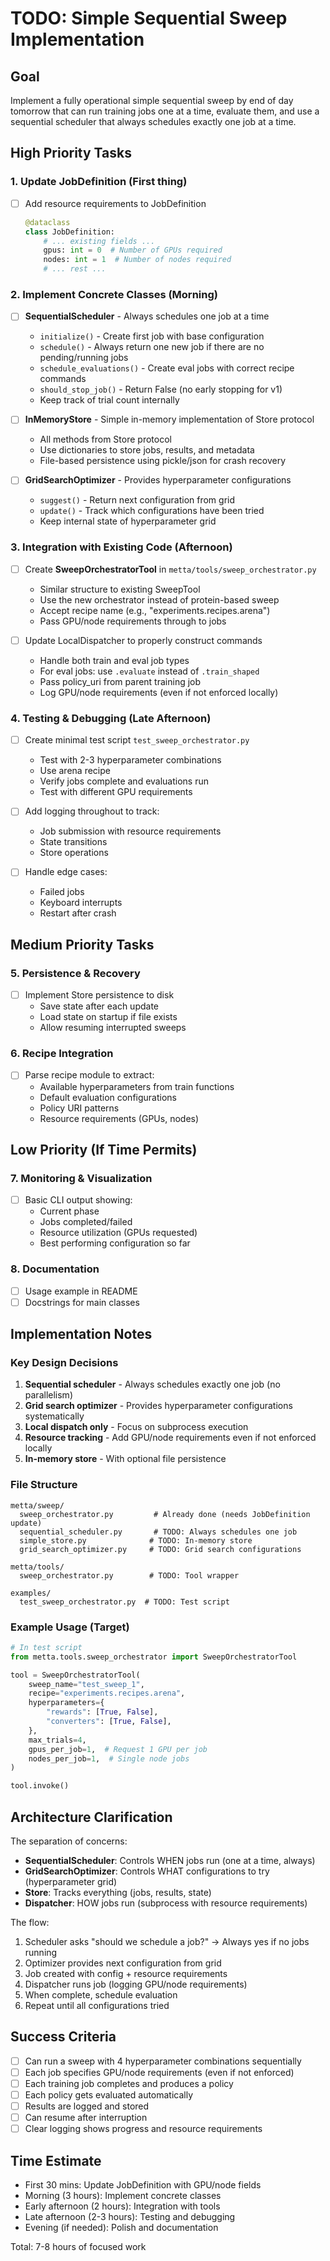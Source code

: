 # TODO: Simple Sequential Sweep Implementation

## Goal
Implement a fully operational simple sequential sweep by end of day tomorrow that can run training jobs one at a time, evaluate them, and use a sequential scheduler that always schedules exactly one job at a time.

## High Priority Tasks

### 1. Update JobDefinition (First thing)
- [ ] Add resource requirements to JobDefinition
  ```python
  @dataclass
  class JobDefinition:
      # ... existing fields ...
      gpus: int = 0  # Number of GPUs required
      nodes: int = 1  # Number of nodes required
      # ... rest ...
  ```

### 2. Implement Concrete Classes (Morning)
- [ ] **SequentialScheduler** - Always schedules one job at a time
  - `initialize()` - Create first job with base configuration
  - `schedule()` - Always return one new job if there are no pending/running jobs
  - `schedule_evaluations()` - Create eval jobs with correct recipe commands
  - `should_stop_job()` - Return False (no early stopping for v1)
  - Keep track of trial count internally
  
- [ ] **InMemoryStore** - Simple in-memory implementation of Store protocol
  - All methods from Store protocol
  - Use dictionaries to store jobs, results, and metadata
  - File-based persistence using pickle/json for crash recovery
  
- [ ] **GridSearchOptimizer** - Provides hyperparameter configurations
  - `suggest()` - Return next configuration from grid
  - `update()` - Track which configurations have been tried
  - Keep internal state of hyperparameter grid

### 3. Integration with Existing Code (Afternoon)
- [ ] Create **SweepOrchestratorTool** in `metta/tools/sweep_orchestrator.py`
  - Similar structure to existing SweepTool
  - Use the new orchestrator instead of protein-based sweep
  - Accept recipe name (e.g., "experiments.recipes.arena")
  - Pass GPU/node requirements through to jobs
  
- [ ] Update LocalDispatcher to properly construct commands
  - Handle both train and eval job types
  - For eval jobs: use `.evaluate` instead of `.train_shaped`
  - Pass policy_uri from parent training job
  - Log GPU/node requirements (even if not enforced locally)

### 4. Testing & Debugging (Late Afternoon)
- [ ] Create minimal test script `test_sweep_orchestrator.py`
  - Test with 2-3 hyperparameter combinations
  - Use arena recipe
  - Verify jobs complete and evaluations run
  - Test with different GPU requirements
  
- [ ] Add logging throughout to track:
  - Job submission with resource requirements
  - State transitions
  - Store operations
  
- [ ] Handle edge cases:
  - Failed jobs
  - Keyboard interrupts
  - Restart after crash

## Medium Priority Tasks

### 5. Persistence & Recovery
- [ ] Implement Store persistence to disk
  - Save state after each update
  - Load state on startup if file exists
  - Allow resuming interrupted sweeps

### 6. Recipe Integration  
- [ ] Parse recipe module to extract:
  - Available hyperparameters from train functions
  - Default evaluation configurations
  - Policy URI patterns
  - Resource requirements (GPUs, nodes)

## Low Priority (If Time Permits)

### 7. Monitoring & Visualization
- [ ] Basic CLI output showing:
  - Current phase
  - Jobs completed/failed
  - Resource utilization (GPUs requested)
  - Best performing configuration so far
  
### 8. Documentation
- [ ] Usage example in README
- [ ] Docstrings for main classes

## Implementation Notes

### Key Design Decisions
1. **Sequential scheduler** - Always schedules exactly one job (no parallelism)
2. **Grid search optimizer** - Provides hyperparameter configurations systematically
3. **Local dispatch only** - Focus on subprocess execution
4. **Resource tracking** - Add GPU/node requirements even if not enforced locally
5. **In-memory store** - With optional file persistence

### File Structure
```
metta/sweep/
  sweep_orchestrator.py         # Already done (needs JobDefinition update)
  sequential_scheduler.py       # TODO: Always schedules one job
  simple_store.py              # TODO: In-memory store
  grid_search_optimizer.py     # TODO: Grid search configurations
  
metta/tools/
  sweep_orchestrator.py        # TODO: Tool wrapper

examples/
  test_sweep_orchestrator.py  # TODO: Test script
```

### Example Usage (Target)
```python
# In test script
from metta.tools.sweep_orchestrator import SweepOrchestratorTool

tool = SweepOrchestratorTool(
    sweep_name="test_sweep_1",
    recipe="experiments.recipes.arena",
    hyperparameters={
        "rewards": [True, False],
        "converters": [True, False],
    },
    max_trials=4,
    gpus_per_job=1,  # Request 1 GPU per job
    nodes_per_job=1,  # Single node jobs
)

tool.invoke()
```

## Architecture Clarification

The separation of concerns:
- **SequentialScheduler**: Controls WHEN jobs run (one at a time, always)
- **GridSearchOptimizer**: Controls WHAT configurations to try (hyperparameter grid)
- **Store**: Tracks everything (jobs, results, state)
- **Dispatcher**: HOW jobs run (subprocess with resource requirements)

The flow:
1. Scheduler asks "should we schedule a job?" → Always yes if no jobs running
2. Optimizer provides next configuration from grid
3. Job created with config + resource requirements
4. Dispatcher runs job (logging GPU/node requirements)
5. When complete, schedule evaluation
6. Repeat until all configurations tried

## Success Criteria
- [ ] Can run a sweep with 4 hyperparameter combinations sequentially
- [ ] Each job specifies GPU/node requirements (even if not enforced)
- [ ] Each training job completes and produces a policy
- [ ] Each policy gets evaluated automatically
- [ ] Results are logged and stored
- [ ] Can resume after interruption
- [ ] Clear logging shows progress and resource requirements

## Time Estimate
- First 30 mins: Update JobDefinition with GPU/node fields
- Morning (3 hours): Implement concrete classes
- Early afternoon (2 hours): Integration with tools
- Late afternoon (2-3 hours): Testing and debugging
- Evening (if needed): Polish and documentation

Total: 7-8 hours of focused work